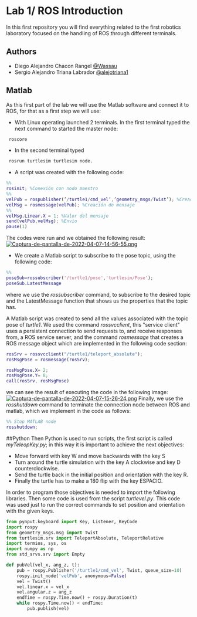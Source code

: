 
# Lab 1/ ROS Introduction

In this first repository you will find everything related to the first robotics laboratory focused on the handling of ROS through different terminals.


## Authors

- Diego Alejandro Chacon Rangel [@Wassau](https://github.com/Wassau)
- Sergio Alejandro Triana Labrador [@alejotriana1 ](https://github.com/alejotriana1)


## Matlab
As this first part of the lab we will use the Matlab software and connect it to ROS, for that as a first step we will use:

- With Linux operating launched 2 terminals. In the first terminal typed the next command to started the master node:
 ```bash
  roscore 
```

- In the second terminal typed 
 ```bash
  rosrun turtlesim turtlesim node.
```

- A script was created with the following code:

``` Matlab
%%
rosinit; %Conexión con nodo maestro
%%
velPub = rospublisher(’/turtle1/cmd_vel’,’geometry_msgs/Twist’); %Creación publicador
velMsg = rosmessage(velPub); %Creación de mensaje
%%
velMsg.Linear.X = 1; %Valor del mensaje
send(velPub,velMsg); %Envio
pause(1)
```
The codes were run and we obtained the following result:
[![Captura-de-pantalla-de-2022-04-07-14-56-55.png](https://i.postimg.cc/fbPCdTv6/Captura-de-pantalla-de-2022-04-07-14-56-55.png)](https://postimg.cc/7CgS84dV)

- We create a Matlab script to subscribe to the pose topic, using the following code:

``` Matlab
%%
poseSub=rossubscriber('/turtle1/pose','turtlesim/Pose');
poseSub.LatestMessage
```
where we use the *rossubscriber* command, to subscribe to the desired topic and the LatestMessage function that shows us the properties that the topic has.

A Matlab script was created to send all the values associated with the topic pose of *turtle1*. We used the command *rossvcclient*, this "service client" uses a persistent connection to send requests to, and receive responses from, a ROS service server, and the command *rosmessage* that creates a ROS message object which are implemented in the following code section:

``` Matlab
rosSrv = rossvcclient("/turtle1/teleport_absolute");
rosMsgPose = rosmessage(rosSrv);

rosMsgPose.X= 2;
rosMsgPose.Y= 8;
call(rosSrv, rosMsgPose)

```
we can see the result of executing the code in the following image:
[![Captura-de-pantalla-de-2022-04-07-15-26-24.png](https://i.postimg.cc/d0F6mxM9/Captura-de-pantalla-de-2022-04-07-15-26-24.png)](https://postimg.cc/w1WD9Fjt)
Finally, we use the *rosshutdown* command to terminate the connection node between ROS and matlab, which we implement in the code as follows:


``` Matlab
%% Stop MATLAB node
rosshutdown;

```
##Python
Then Python is used to run scripts, the first script is called *myTeleopKey.py*; in this way it is important to achieve the next objectives:

- Move forward with key W and move backwards with the key S
- Turn around the turtle simulation with the key A clockwise and key D counterclockwise.
- Send the turtle back in the initial position and orientation with the key R.
- Finally the turtle has to make a 180 flip with the key ESPACIO.

In order to program those objectives is needed to import the following libraries.
Then some code is used from the script *turtlevel.py*. This code was used just to run 
the correct commands to set position and orientation with the given keys.
```python
from pynput.keyboard import Key, Listener, KeyCode
import rospy
from geometry_msgs.msg import Twist 
from turtlesim.srv import TeleportAbsolute, TeleportRelative
import termios, sys, os
import numpy as np
from std_srvs.srv import Empty

def pubVel(vel_x, ang_z, t):
    pub = rospy.Publisher('/turtle1/cmd_vel', Twist, queue_size=10)
    rospy.init_node('velPub', anonymous=False)
    vel = Twist()
    vel.linear.x = vel_x
    vel.angular.z = ang_z
    endTime = rospy.Time.now() + rospy.Duration(t)
    while rospy.Time.now() < endTime:
        pub.publish(vel)
```


